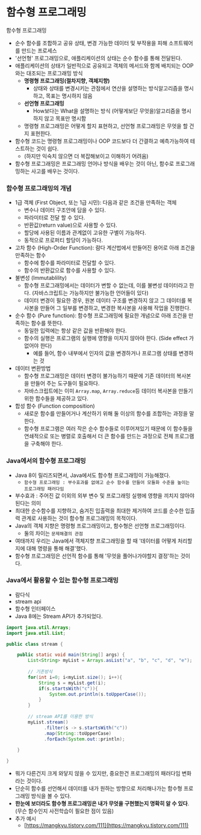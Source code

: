 # 함수형 프로그래밍

함수형 프로그래밍

- 순수 함수를 조합하고 공유 상태, 변경 가능한 데이터 및 부작용을 피해 소프트웨어를 만드는 프로세스
- '선언형' 프로그래밍으로, 애플리케이션의 상태는 순수 함수를 통해 전달된다.
- 애플리케이션의 상태가 일반적으로 공유되고 객체의 메서드와 함께 배치되는 OOP와는 대조되는 프로그래밍 방식
    - **명령형 프로그래밍(절차지향, 객체지향)**
        - 상태와 상태를 변경시키는 관점에서 연산을 설명하는 방식알고리즘을 명시하고, 목표는 명시하지 않음
    - **선언형 프로그래밍**
        - How보다는 What을 설명하는 방식 (어떻게보단 무엇을)알고리즘을 명시하지 않고 목표만 명시함
    - 명령형 프로그래밍은 어떻게 할지 표현하고, 선언형 프로그래밍은 무엇을 할 건지 표현한다.
- 함수형 코드는 명령형 프로그래밍이나 OOP 코드보다 더 간결하고 예측가능하여 테스트하는 것이 쉽다.
    - (하지만 익숙치 않으면 더 복잡해보이고 이해하기 어려움)
- 함수형 프로그래밍은 프로그래밍 언어나 방식을 배우는 것이 아닌, 함수로 프로그래밍하는 사고를 배우는 것이다.

### 함수형 프로그래밍의 개념

- 1급 객체 (First Object, 또는 1급 시민): 다음과 같은 조건을 만족하는 객체
    - 변수나 데이터 구조안에 담을 수 있다.
    - 파라미터로 전달 할 수 있다.
    - 반환값(return value)으로 사용할 수 있다.
    - 할당에 사용된 이름과 관계없이 고유한 구별이 가능하다.
    - 동적으로 프로퍼티 할당이 가능하다.
- 고차 함수 (High-Order Function): 람다 계산법에서 만들어진 용어로 아래 조건을 만족하는 함수
    - 함수에 함수를 파라미터로 전달할 수 있다.
    - 함수의 반환값으로 함수를 사용할 수 있다.
- 불변성 (Immutablility)
    - 함수형 프로그래밍에서는 데이터가 변할 수 없는데, 이를 불변성 데이터라고 한다. (자바스크립트는 가능하지만 불가능한 언어들이 있다)
    - 데이터 변경이 필요한 경우, 원본 데이터 구조를 변경하지 않고 그 데이터를 복사본을 만들어 그 일부를 변경하고, 변경한 복사본을 사용해 작업을 진행한다.
- 순수 함수 (Pure function): 함수형 프로그래밍에 필요한 개념으로 아래 조건을 만족하는 함수를 뜻한다.
    - 동일한 입력에는 항상 같은 값을 반환해야 한다.
    - 함수의 실행은 프로그램의 실행에 영향을 미치지 않아야 한다. (Side effect 가 없어야 한다)
        - 예를 들어, 함수 내부에서 인자의 값을 변경하거나 프로그램 상태를 변경하는 것
- 데이터 변환방법
    - 함수형 프로그래밍은 데이터 변경이 불가능하기 때문에 기존 데이터의 복사본을 만들어 주는 도구들이 필요하다.
    - 자바스크립트에는 이미 `Array.map`, `Array.reduce`등 데이터 복사본을 만들기 위한 함수들을 제공하고 있다.
- 합성 함수 (Function composition)
    - 새로운 함수를 만들어거나 계산하기 위해 둘 이상의 함수를 조합하는 과정을 말한다.
    - 함수형 프로그램은 여러 작은 순수 함수들로 이루어져있기 때문에 이 함수들을 연쇄적으로 또는 병렬로 호출해서 더 큰 함수를 만드는 과정으로 전체 프로그램을 구축해야 한다.

### **Java에서의 함수형 프로그래밍**

- Java 8이 릴리즈되면서, Java에서도 함수형 프로그래밍이 가능해졌다.
    - `함수형 프로그래밍 : 부수효과를 없애고 순수 함수를 만들어 모듈화 수준을 높이는 프로그래밍 패러다임`
- 부수효과 : 주어진 값 이외의 외부 변수 및 프로그래밍 실행에 영향을 끼치지 않아야 된다는 의미
- 최대한 순수함수를 지향하고, 숨겨진 입출력을 최대한 제거하여 코드를 순수한 입출력 관계로 사용하는 것이 함수형 프로그래밍의 목적이다.
- Java의 객체 지향은 명령형 프로그래밍이고, 함수형은 선언형 프로그래밍이다.
    - 둘의 차이는 `문제해결의 관점`
- 여태까지 우리는 Java에서 객체지향 프로그래밍을 할 때 '데이터를 어떻게 처리할 지에 대해 명령을 통해 해결'했다.
- 함수형 프로그래밍은 선언적 함수를 통해 '무엇을 풀어나가야할지 결정'하는 것이다.

### **Java에서 활용할 수 있는 함수형 프로그래밍**

- 람다식
- stream api
- 함수형 인터페이스
- Java 8에는 Stream API가 추가되었다.

```java
import java.util.Arrays;
import java.util.List;

public class stream {

	public static void main(String[] args) {
		List<String> myList = Arrays.asList("a", "b", "c", "d", "e");
 
        // 기존방식
        for(int i=0; i<myList.size(); i++){
            String s = myList.get(i);
            if(s.startsWith("c")){
                System.out.println(s.toUpperCase());
            }
        }
 
        // stream API를 이용한 방식
        myList.stream()
              .filter(s -> s.startsWith("c"))
              .map(String::toUpperCase)
              .forEach(System.out::println);
 
	}

}
```

- 뭐가 다른건지 크게 와닿지 않을 수 있지만, 중요한건 프로그래밍의 패러다임 변화라는 것이다.
- 단순히 함수를 선언해서 데이터를 내가 원하는 방향으로 처리해나가는 함수형 프로그래밍 방식을 볼 수 있다.
- **한눈에 보더라도 함수형 프로그래밍은 내가 무엇을 구현했는지 명확히 알 수 있다**. (무슨 함수인지 사전학습이 필요한 점이 있음)
- 추가 예시
    - [https://mangkyu.tistory.com/111](https://mangkyu.tistory.com/111)